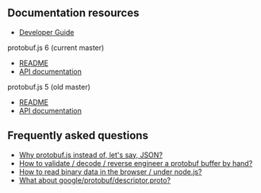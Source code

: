 Documentation resources
-----------------------
* [Developer Guide](https://developers.google.com/protocol-buffers/docs/overview)

protobuf.js 6 (current master)
* [README](https://github.com/dcodeIO/protobuf.js/blob/master/README.md)
* [API documentation](http://dcode.io/protobuf.js)

protobuf.js 5 (old master)
* [README](https://github.com/dcodeIO/protobuf.js/blob/ProtoBuf5/README.md)
* [API documentation](http://htmlpreview.github.io/?https://raw.githubusercontent.com/dcodeIO/ProtoBuf.js/ProtoBuf5/docs/index.html)

Frequently asked questions
--------------------------
* [Why protobuf.js instead of, let's say, JSON?](https://github.com/dcodeIO/ProtoBuf.js/wiki/ProtoBuf.js-vs-JSON)
* [How to validate / decode / reverse engineer a protobuf buffer by hand?](https://github.com/dcodeIO/protobuf.js/issues/55)
* [How to read binary data in the browser / under node.js?](https://github.com/dcodeIO/protobuf.js/wiki/How-to-read-binary-data-in-the-browser-or-under-node.js%3F)
* [What about google/protobuf/descriptor.proto?](https://github.com/dcodeIO/protobuf.js/tree/master/google/protobuf)